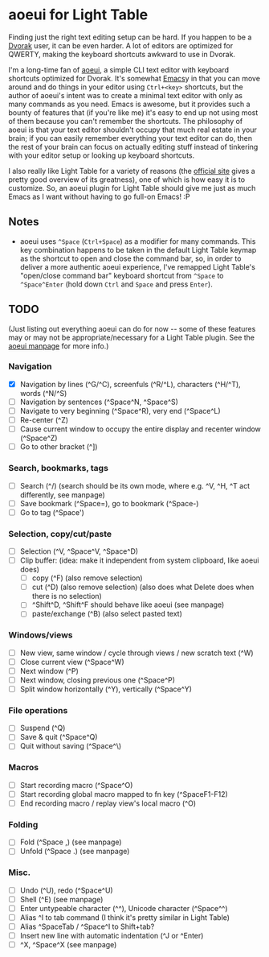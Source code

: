 # aoeui for Light Table

Finding just the right text editing setup can be hard. If you happen to be a [Dvorak](http://en.wikipedia.org/wiki/Dvorak_Simplified_Keyboard) user, it can be even harder. A lot of editors are optimized for QWERTY, making the keyboard shortcuts awkward to use in Dvorak.

I'm a long-time fan of [aoeui](http://aoeui.sourceforge.net), a simple CLI text editor with keyboard shortcuts optimized for Dvorak. It's somewhat [Emacs](https://www.gnu.org/software/emacs)y in that you can move around and do things in your editor using `Ctrl+<key>` shortcuts, but the author of aoeui's intent was to create a minimal text editor with only as many commands as you need. Emacs is awesome, but it provides such a bounty of features that (if you're like me) it's easy to end up not using most of them because you can't remember the shortcuts. The philosophy of aoeui is that your text editor shouldn't occupy that much real estate in your brain; if you can easily remember everything your text editor can do, then the rest of your brain can focus on actually editing stuff instead of tinkering with your editor setup or looking up keyboard shortcuts.

I also really like Light Table for a variety of reasons (the [official site](http://www.lighttable.com) gives a pretty good overview of its greatness), one of which is how easy it is to customize. So, an aoeui plugin for Light Table should give me just as much Emacs as I want without having to go full-on Emacs! :P

## Notes

* aoeui uses `^Space` (`Ctrl+Space`) as a modifier for many commands. This key combination happens to be taken in the default Light Table keymap as the shortcut to open and close the command bar, so, in order to deliver a more authentic aoeui experience, I've remapped Light Table's "open/close command bar" keyboard shortcut from `^Space` to `^Space^Enter` (hold down `Ctrl` and `Space` and press `Enter`).

## TODO

(Just listing out everything aoeui can do for now -- some of these features may or may not be appropriate/necessary for a Light Table plugin. See the [aoeui manpage](http://manpages.ubuntu.com/manpages/gutsy/man1/aoeui.1.html) for more info.)

### Navigation

- [x] Navigation by lines (^G/^C), screenfuls (^R/^L), characters (^H/^T), words (^N/^S)
- [ ] Navigation by sentences (^Space^N, ^Space^S)
- [ ] Navigate to very beginning (^Space^R), very end (^Space^L)
- [ ] Re-center (^Z)
- [ ] Cause current window to occupy the entire display and recenter window (^Space^Z)
- [ ] Go to other bracket (^])

### Search, bookmarks, tags

- [ ] Search (^/) (search should be its own mode, where e.g. ^V, ^H, ^T act differently, see manpage)
- [ ] Save bookmark (^Space=), go to bookmark (^Space-)
- [ ] Go to tag (^Space')

### Selection, copy/cut/paste

- [ ] Selection (^V, ^Space^V, ^Space^D)
- [ ] Clip buffer: (idea: make it independent from system clipboard, like aoeui does)
  - [ ] copy (^F) (also remove selection)
  - [ ] cut (^D) (also remove selection) (also does what Delete does when there is no selection)
  - [ ] ^Shift^D, ^Shift^F should behave like aoeui (see manpage)
  - [ ] paste/exchange (^B) (also select pasted text)

### Windows/views

- [ ] New view, same window / cycle through views / new scratch text (^W)
- [ ] Close current view (^Space^W)
- [ ] Next window (^P)
- [ ] Next window, closing previous one (^Space^P)
- [ ] Split window horizontally (^Y), vertically (^Space^Y)

### File operations

- [ ] Suspend (^Q)
- [ ] Save & quit (^Space^Q)
- [ ] Quit without saving (^Space^\\)

### Macros

- [ ] Start recording macro (^Space^O)
- [ ] Start recording global macro mapped to fn key (^SpaceF1-F12)
- [ ] End recording macro / replay view's local macro (^O)

### Folding

- [ ] Fold (^Space ,) (see manpage)
- [ ] Unfold (^Space .) (see manpage)

### Misc.

- [ ] Undo (^U), redo (^Space^U)
- [ ] Shell (^E) (see manpage)
- [ ] Enter untypeable character (^^), Unicode character (^Space^^)
- [ ] Alias ^I to tab command (I think it's pretty similar in Light Table)
- [ ] Alias ^SpaceTab / ^Space^I to Shift+tab?
- [ ] Insert new line with automatic indentation (^J or ^Enter)
- [ ] ^X, ^Space^X (see manpage)
